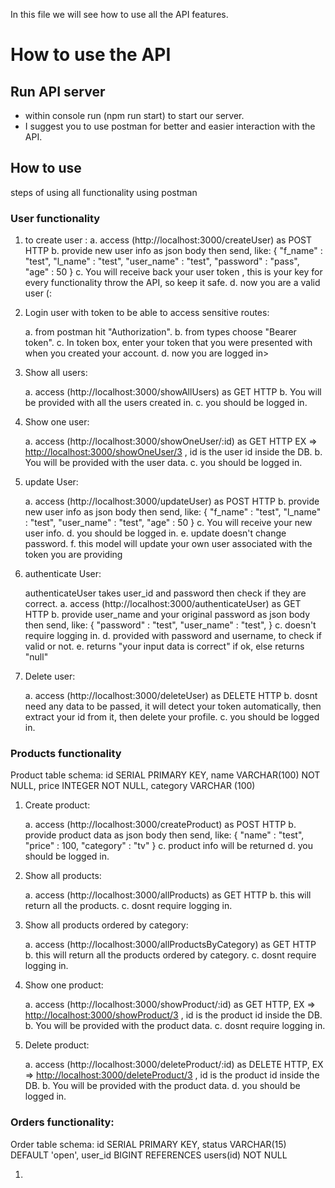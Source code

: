 In this file we will see how to use all the API features.

# How to use the API

## Run API server

- within console run (npm run start) to start our server.
- I suggest you to use postman for better and easier interaction with the API.

## How to use

steps of using all functionality using postman

### User functionality

1. to create user :
   a. access (http://localhost:3000/createUser) as POST HTTP
   b. provide new user info as json body then send, like:
   {
   "f_name" : "test",
   "l_name" : "test",
   "user_name" : "test",
   "password" : "pass",
   "age" : 50
   }
   c. You will receive back your user token , this is your key for every functionality throw the API, so keep it safe.
   d. now you are a valid user (:

2. Login user with token to be able to access sensitive routes:

   a. from postman hit "Authorization".
   b. from types choose "Bearer token".
   c. In token box, enter your token that you were presented with when you created your account.
   d. now you are logged in>

3. Show all users:

   a. access (http://localhost:3000/showAllUsers) as GET HTTP
   b. You will be provided with all the users created in.
   c. you should be logged in.

4. Show one user:

   a. access (http://localhost:3000/showOneUser/:id) as GET HTTP EX => <http://localhost:3000/showOneUser/3> , id is the user id inside the DB.
   b. You will be provided with the user data.
   c. you should be logged in.

5. update User:

   a. access (http://localhost:3000/updateUser) as POST HTTP
   b. provide new user info as json body then send, like:
   {
   "f_name" : "test",
   "l_name" : "test",
   "user_name" : "test",
   "age" : 50
   }
   c. You will receive your new user info.
   d. you should be logged in.
   e. update doesn't change password.
   f. this model will update your own user associated with the token you are providing

6. authenticate User:

   authenticateUser takes user_id and password then check if they are correct.
   a. access (http://localhost:3000/authenticateUser) as GET HTTP
   b. provide user_name and your original password as json body then send, like:
   {
   "password" : "test",
   "user_name" : "test",
   }
   c. doesn't require logging in.
   d. provided with password and username, to check if valid or not.
   e. returns "your input data is correct" if ok, else returns "null"

7. Delete user:

   a. access (http://localhost:3000/deleteUser) as DELETE HTTP
   b. dosnt need any data to be passed, it will detect your token automatically, then extract your id from it, then delete your profile.
   c. you should be logged in.

### Products functionality

Product table schema:
id SERIAL PRIMARY KEY,
name VARCHAR(100) NOT NULL,
price INTEGER NOT NULL,
category VARCHAR (100)

1. Create product:

   a. access (http://localhost:3000/createProduct) as POST HTTP
   b. provide product data as json body then send, like:
   {
   "name" : "test",
   "price" : 100,
   "category" : "tv"
   }
   c. product info will be returned
   d. you should be logged in.

2. Show all products:

   a. access (http://localhost:3000/allProducts) as GET HTTP
   b. this will return all the products.
   c. dosnt require logging in.

3. Show all products ordered by category:

   a. access (http://localhost:3000/allProductsByCategory) as GET HTTP
   b. this will return all the products ordered by category.
   c. dosnt require logging in.

4. Show one product:

   a. access (http://localhost:3000/showProduct/:id) as GET HTTP, EX => <http://localhost:3000/showProduct/3> , id is the product id inside the DB.
   b. You will be provided with the product data.
   c. dosnt require logging in.

5. Delete product:

   a. access (http://localhost:3000/deleteProduct/:id) as DELETE HTTP, EX => <http://localhost:3000/deleteProduct/3> , id is the product id inside the DB.
   b. You will be provided with the product data.
   d. you should be logged in.

### Orders functionality:

Order table schema:
id SERIAL PRIMARY KEY,
status VARCHAR(15) DEFAULT 'open',
user_id BIGINT REFERENCES users(id) NOT NULL

1.

